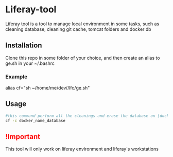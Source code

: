 # Liferay-tool

Liferay tool is a tool to manage local environment in some tasks, such as cleaning database, cleaning git cache, tomcat folders and docker db

## Installation

Clone this repo in some folder of your choice, and then create an alias to ge.sh in your ~/.bashrc

### Example

alias cf="sh ~/home/me/dev/<username>/lfc/ge.sh"

## Usage

```bash
#this command perform all the cleanings and erase the database on [docker_name_database] which is on a docker cotainer
cf -c docker_name_database

```

## <span style="color: red; font-weight:bold;">!Important</span>
This tool will only work on liferay environment and liferay's workstations
